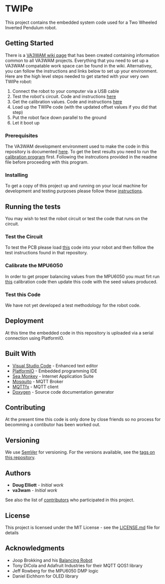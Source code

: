 # TWIPe


This project contains the embedded system code used for a Two Wheeled Inverted Pendulum robot. 

## Getting Started

There is a [VA3WAM wiki page](https://github.com/va3wam/va3wam.github.io/wiki) that has been created containing information common to all VA3WAM projects. Everything that you need to set up a VA3WAM compatable work space can be found in the wiki. Alternativey, you can follow the instructions and links below to set up your environment. Here are the high level steps needed to get started with your very own TWIPe robot:

1. Connect the robot to your computer via a USB cable
2. Test the robot's circuit. Code and instructions [here](https://github.com/va3wam/TWIPeTest)
3. Get the calibration values. Code and instructions [here](https://github.com/va3wam/TWIPeCalibrate)
4. Load up the TWIPe code (with the updated offset values if you did that step)
5. Put the robot face down parallel to the ground
6. Let it boot up

### Prerequisites

The VA3WAM development environment used to make the code in this repository is documented [here](https://github.com/va3wam/va3wam.github.io/wiki/Tools). To get the best results you need to run the [calibration program](https://github.com/va3wam/TWIPeCalibrate) first. Following the instrcutions provided in the readme file before proceeding with this program.

### Installing

To get a copy of this project up and running on your local machine for development and testing purposes please follow these [instructions](https://github.com/va3wam/va3wam.github.io/wiki/Software-Version-Control).

## Running the tests
You may wish to test the robot circuit or test the code that runs on the circuit.

### Test the Circuit
To test the PCB please load [this](https://github.com/va3wam/TWIPeTest) code into your robot and then folllow the test instructions found in that repository. 

### Calibrate the MPU6050
In order to get proper balancing values from the MPU6050 you must firt run [this](https://github.com/va3wam/TWIPeCalibrate) calibration code then update this code with the seed values produced.

### Test this Code
We have not yet developed a test methodology for the robot code.

## Deployment

At this time the embedded code in this repository is uploaded via a serial connection using PlatformIO. 

## Built With

* [Visual Studio Code](https://code.visualstudio.com/) - Enhanced text editor
* [PlatformIO](https://platformio.org/) - Embedded programming IDE
* [Sea Monkey](https://www.seamonkey-project.org/) - Internet Application Suite
* [Mosquito](https://mosquitto.org/) - MQTT Broker
* [MQTTfx](http://mqttfx.org/) - MQTT client
* [Doxygen](http://www.doxygen.nl/) - Source code documentation generator   

## Contributing

At the present time this code is only done by close friends so no process for becomming a contibutor has been worked out.

## Versioning

We use [SemVer](http://semver.org/) for versioning. For the versions available, see the [tags on this repository](https://github.com/va3wam/TWIPe/tags).

## Authors

* **Doug Elliott** - *Initial work* 
* **va3wam** - *Initial work* 

See also the list of [contributors](https://github.com/va3wam/TWIPe/contributors) who participated in this project.

## License

This project is licensed under the MIT License - see the [LICENSE.md](LICENSE.md) file for details

## Acknowledgments

* Joop Brokking and his [Balancing Robot](http://www.brokking.net/yabr_main.html)
* Tony DiCola and Adafruit Industries for their MQTT QOS1 library
* Jeff Rowberg for the MPU6050 DMP logic
* Daniel Eichhorn for OLED library


